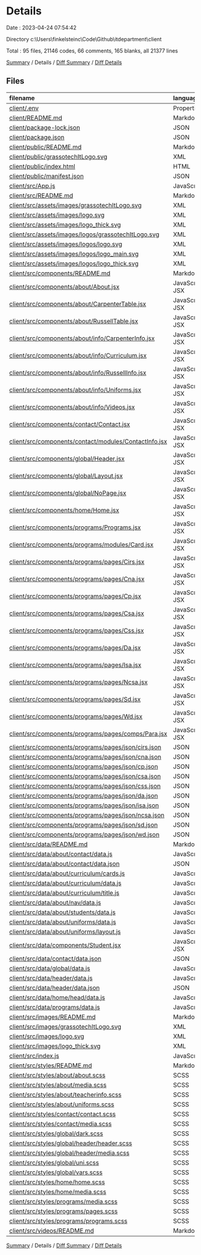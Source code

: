 # Details

Date : 2023-04-24 07:54:42

Directory c:\\Users\\finkelsteinc\\Code\\Github\\itdepartment\\client

Total : 95 files,  21146 codes, 66 comments, 165 blanks, all 21377 lines

[Summary](results.md) / Details / [Diff Summary](diff.md) / [Diff Details](diff-details.md)

## Files
| filename | language | code | comment | blank | total |
| :--- | :--- | ---: | ---: | ---: | ---: |
| [client/.env](/client/.env) | Properties | 1 | 0 | 0 | 1 |
| [client/README.md](/client/README.md) | Markdown | 3 | 0 | 1 | 4 |
| [client/package-lock.json](/client/package-lock.json) | JSON | 18,464 | 0 | 1 | 18,465 |
| [client/package.json](/client/package.json) | JSON | 50 | 0 | 1 | 51 |
| [client/public/README.md](/client/public/README.md) | Markdown | 5 | 0 | 0 | 5 |
| [client/public/grassotechItLogo.svg](/client/public/grassotechItLogo.svg) | XML | 9 | 0 | 1 | 10 |
| [client/public/index.html](/client/public/index.html) | HTML | 59 | 0 | 3 | 62 |
| [client/public/manifest.json](/client/public/manifest.json) | JSON | 20 | 0 | 1 | 21 |
| [client/src/App.js](/client/src/App.js) | JavaScript | 86 | 0 | 6 | 92 |
| [client/src/README.md](/client/src/README.md) | Markdown | 4 | 0 | 2 | 6 |
| [client/src/assets/images/grassotechItLogo.svg](/client/src/assets/images/grassotechItLogo.svg) | XML | 9 | 0 | 1 | 10 |
| [client/src/assets/images/logo.svg](/client/src/assets/images/logo.svg) | XML | 9 | 0 | 1 | 10 |
| [client/src/assets/images/logo_thick.svg](/client/src/assets/images/logo_thick.svg) | XML | 9 | 0 | 1 | 10 |
| [client/src/assets/images/logos/grassotechItLogo.svg](/client/src/assets/images/logos/grassotechItLogo.svg) | XML | 9 | 0 | 1 | 10 |
| [client/src/assets/images/logos/logo.svg](/client/src/assets/images/logos/logo.svg) | XML | 9 | 0 | 1 | 10 |
| [client/src/assets/images/logos/logo_main.svg](/client/src/assets/images/logos/logo_main.svg) | XML | 1 | 0 | 0 | 1 |
| [client/src/assets/images/logos/logo_thick.svg](/client/src/assets/images/logos/logo_thick.svg) | XML | 9 | 0 | 1 | 10 |
| [client/src/components/README.md](/client/src/components/README.md) | Markdown | 2 | 0 | 0 | 2 |
| [client/src/components/about/About.jsx](/client/src/components/about/About.jsx) | JavaScript JSX | 30 | 0 | 3 | 33 |
| [client/src/components/about/CarpenterTable.jsx](/client/src/components/about/CarpenterTable.jsx) | JavaScript JSX | 36 | 0 | 4 | 40 |
| [client/src/components/about/RussellTable.jsx](/client/src/components/about/RussellTable.jsx) | JavaScript JSX | 36 | 0 | 5 | 41 |
| [client/src/components/about/info/CarpenterInfo.jsx](/client/src/components/about/info/CarpenterInfo.jsx) | JavaScript JSX | 21 | 0 | 2 | 23 |
| [client/src/components/about/info/Curriculum.jsx](/client/src/components/about/info/Curriculum.jsx) | JavaScript JSX | 29 | 31 | 2 | 62 |
| [client/src/components/about/info/RussellInfo.jsx](/client/src/components/about/info/RussellInfo.jsx) | JavaScript JSX | 29 | 0 | 3 | 32 |
| [client/src/components/about/info/Uniforms.jsx](/client/src/components/about/info/Uniforms.jsx) | JavaScript JSX | 27 | 3 | 2 | 32 |
| [client/src/components/about/info/Videos.jsx](/client/src/components/about/info/Videos.jsx) | JavaScript JSX | 15 | 0 | 2 | 17 |
| [client/src/components/contact/Contact.jsx](/client/src/components/contact/Contact.jsx) | JavaScript JSX | 19 | 0 | 3 | 22 |
| [client/src/components/contact/modules/ContactInfo.jsx](/client/src/components/contact/modules/ContactInfo.jsx) | JavaScript JSX | 54 | 0 | 3 | 57 |
| [client/src/components/global/Header.jsx](/client/src/components/global/Header.jsx) | JavaScript JSX | 40 | 0 | 5 | 45 |
| [client/src/components/global/Layout.jsx](/client/src/components/global/Layout.jsx) | JavaScript JSX | 32 | 0 | 2 | 34 |
| [client/src/components/global/NoPage.jsx](/client/src/components/global/NoPage.jsx) | JavaScript JSX | 12 | 0 | 2 | 14 |
| [client/src/components/home/Home.jsx](/client/src/components/home/Home.jsx) | JavaScript JSX | 58 | 0 | 5 | 63 |
| [client/src/components/programs/Programs.jsx](/client/src/components/programs/Programs.jsx) | JavaScript JSX | 25 | 0 | 3 | 28 |
| [client/src/components/programs/modules/Card.jsx](/client/src/components/programs/modules/Card.jsx) | JavaScript JSX | 10 | 0 | 2 | 12 |
| [client/src/components/programs/pages/Cirs.jsx](/client/src/components/programs/pages/Cirs.jsx) | JavaScript JSX | 39 | 0 | 4 | 43 |
| [client/src/components/programs/pages/Cna.jsx](/client/src/components/programs/pages/Cna.jsx) | JavaScript JSX | 25 | 0 | 4 | 29 |
| [client/src/components/programs/pages/Cp.jsx](/client/src/components/programs/pages/Cp.jsx) | JavaScript JSX | 26 | 0 | 4 | 30 |
| [client/src/components/programs/pages/Csa.jsx](/client/src/components/programs/pages/Csa.jsx) | JavaScript JSX | 26 | 0 | 4 | 30 |
| [client/src/components/programs/pages/Css.jsx](/client/src/components/programs/pages/Css.jsx) | JavaScript JSX | 26 | 0 | 4 | 30 |
| [client/src/components/programs/pages/Da.jsx](/client/src/components/programs/pages/Da.jsx) | JavaScript JSX | 26 | 0 | 4 | 30 |
| [client/src/components/programs/pages/Isa.jsx](/client/src/components/programs/pages/Isa.jsx) | JavaScript JSX | 26 | 0 | 4 | 30 |
| [client/src/components/programs/pages/Ncsa.jsx](/client/src/components/programs/pages/Ncsa.jsx) | JavaScript JSX | 26 | 0 | 4 | 30 |
| [client/src/components/programs/pages/Sd.jsx](/client/src/components/programs/pages/Sd.jsx) | JavaScript JSX | 26 | 0 | 4 | 30 |
| [client/src/components/programs/pages/Wd.jsx](/client/src/components/programs/pages/Wd.jsx) | JavaScript JSX | 26 | 0 | 4 | 30 |
| [client/src/components/programs/pages/comps/Para.jsx](/client/src/components/programs/pages/comps/Para.jsx) | JavaScript JSX | 11 | 0 | 2 | 13 |
| [client/src/components/programs/pages/json/cirs.json](/client/src/components/programs/pages/json/cirs.json) | JSON | 11 | 0 | 0 | 11 |
| [client/src/components/programs/pages/json/cna.json](/client/src/components/programs/pages/json/cna.json) | JSON | 10 | 0 | 0 | 10 |
| [client/src/components/programs/pages/json/cp.json](/client/src/components/programs/pages/json/cp.json) | JSON | 8 | 0 | 0 | 8 |
| [client/src/components/programs/pages/json/csa.json](/client/src/components/programs/pages/json/csa.json) | JSON | 10 | 0 | 0 | 10 |
| [client/src/components/programs/pages/json/css.json](/client/src/components/programs/pages/json/css.json) | JSON | 11 | 0 | 0 | 11 |
| [client/src/components/programs/pages/json/da.json](/client/src/components/programs/pages/json/da.json) | JSON | 11 | 0 | 0 | 11 |
| [client/src/components/programs/pages/json/isa.json](/client/src/components/programs/pages/json/isa.json) | JSON | 10 | 0 | 0 | 10 |
| [client/src/components/programs/pages/json/ncsa.json](/client/src/components/programs/pages/json/ncsa.json) | JSON | 10 | 0 | 0 | 10 |
| [client/src/components/programs/pages/json/sd.json](/client/src/components/programs/pages/json/sd.json) | JSON | 11 | 0 | 0 | 11 |
| [client/src/components/programs/pages/json/wd.json](/client/src/components/programs/pages/json/wd.json) | JSON | 11 | 0 | 0 | 11 |
| [client/src/data/README.md](/client/src/data/README.md) | Markdown | 35 | 0 | 0 | 35 |
| [client/src/data/about/contact/data.js](/client/src/data/about/contact/data.js) | JavaScript | 17 | 0 | 0 | 17 |
| [client/src/data/about/contact/data.json](/client/src/data/about/contact/data.json) | JSON | 14 | 0 | 0 | 14 |
| [client/src/data/about/curriculum/cards.js](/client/src/data/about/curriculum/cards.js) | JavaScript | 7 | 0 | 0 | 7 |
| [client/src/data/about/curriculum/data.js](/client/src/data/about/curriculum/data.js) | JavaScript | 19 | 0 | 0 | 19 |
| [client/src/data/about/curriculum/title.js](/client/src/data/about/curriculum/title.js) | JavaScript | 7 | 0 | 0 | 7 |
| [client/src/data/about/nav/data.js](/client/src/data/about/nav/data.js) | JavaScript | 8 | 0 | 0 | 8 |
| [client/src/data/about/students/data.js](/client/src/data/about/students/data.js) | JavaScript | 22 | 3 | 2 | 27 |
| [client/src/data/about/uniforms/data.js](/client/src/data/about/uniforms/data.js) | JavaScript | 11 | 0 | 0 | 11 |
| [client/src/data/about/uniforms/layout.js](/client/src/data/about/uniforms/layout.js) | JavaScript | 4 | 0 | 0 | 4 |
| [client/src/data/components/Student.jsx](/client/src/data/components/Student.jsx) | JavaScript JSX | 12 | 0 | 2 | 14 |
| [client/src/data/contact/data.json](/client/src/data/contact/data.json) | JSON | 6 | 0 | 0 | 6 |
| [client/src/data/global/data.js](/client/src/data/global/data.js) | JavaScript | 4 | 0 | 0 | 4 |
| [client/src/data/header/data.js](/client/src/data/header/data.js) | JavaScript | 7 | 0 | 0 | 7 |
| [client/src/data/header/data.json](/client/src/data/header/data.json) | JSON | 6 | 0 | 0 | 6 |
| [client/src/data/home/head/data.js](/client/src/data/home/head/data.js) | JavaScript | 4 | 0 | 0 | 4 |
| [client/src/data/programs/data.js](/client/src/data/programs/data.js) | JavaScript | 13 | 1 | 1 | 15 |
| [client/src/images/README.md](/client/src/images/README.md) | Markdown | 6 | 0 | 1 | 7 |
| [client/src/images/grassotechItLogo.svg](/client/src/images/grassotechItLogo.svg) | XML | 9 | 0 | 1 | 10 |
| [client/src/images/logo.svg](/client/src/images/logo.svg) | XML | 9 | 0 | 1 | 10 |
| [client/src/images/logo_thick.svg](/client/src/images/logo_thick.svg) | XML | 9 | 0 | 1 | 10 |
| [client/src/index.js](/client/src/index.js) | JavaScript | 10 | 0 | 3 | 13 |
| [client/src/styles/README.md](/client/src/styles/README.md) | Markdown | 2 | 0 | 1 | 3 |
| [client/src/styles/about/about.scss](/client/src/styles/about/about.scss) | SCSS | 290 | 2 | 1 | 293 |
| [client/src/styles/about/media.scss](/client/src/styles/about/media.scss) | SCSS | 74 | 6 | 0 | 80 |
| [client/src/styles/about/teacherinfo.scss](/client/src/styles/about/teacherinfo.scss) | SCSS | 44 | 0 | 0 | 44 |
| [client/src/styles/about/uniforms.scss](/client/src/styles/about/uniforms.scss) | SCSS | 51 | 0 | 0 | 51 |
| [client/src/styles/contact/contact.scss](/client/src/styles/contact/contact.scss) | SCSS | 27 | 0 | 0 | 27 |
| [client/src/styles/contact/media.scss](/client/src/styles/contact/media.scss) | SCSS | 41 | 0 | 0 | 41 |
| [client/src/styles/global/dark.scss](/client/src/styles/global/dark.scss) | SCSS | 173 | 0 | 35 | 208 |
| [client/src/styles/global/header/header.scss](/client/src/styles/global/header/header.scss) | SCSS | 118 | 2 | 0 | 120 |
| [client/src/styles/global/header/media.scss](/client/src/styles/global/header/media.scss) | SCSS | 48 | 0 | 0 | 48 |
| [client/src/styles/global/uni.scss](/client/src/styles/global/uni.scss) | SCSS | 51 | 0 | 1 | 52 |
| [client/src/styles/global/vars.scss](/client/src/styles/global/vars.scss) | SCSS | 17 | 0 | 2 | 19 |
| [client/src/styles/home/home.scss](/client/src/styles/home/home.scss) | SCSS | 143 | 11 | 0 | 154 |
| [client/src/styles/home/media.scss](/client/src/styles/home/media.scss) | SCSS | 93 | 0 | 1 | 94 |
| [client/src/styles/programs/media.scss](/client/src/styles/programs/media.scss) | SCSS | 11 | 0 | 0 | 11 |
| [client/src/styles/programs/pages.scss](/client/src/styles/programs/pages.scss) | SCSS | 33 | 0 | 0 | 33 |
| [client/src/styles/programs/programs.scss](/client/src/styles/programs/programs.scss) | SCSS | 73 | 7 | 0 | 80 |
| [client/src/videos/README.md](/client/src/videos/README.md) | Markdown | 1 | 0 | 0 | 1 |

[Summary](results.md) / Details / [Diff Summary](diff.md) / [Diff Details](diff-details.md)